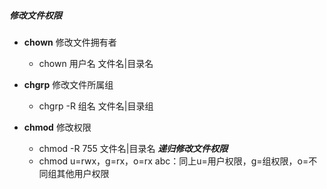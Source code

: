 ##### 修改文件权限

* **chown** 修改文件拥有者

  * chown 用户名 文件名|目录名

* **chgrp** 修改文件所属组

  * chgrp -R 组名 文件名|目录组

* **chmod** 修改权限

  * chmod -R 755  文件名|目录名     ***递归修改文件权限*** 
  * chmod u=rwx，g=rx，o=rx abc：同上u=用户权限，g=组权限，o=不同组其他用户权限

  ​	
